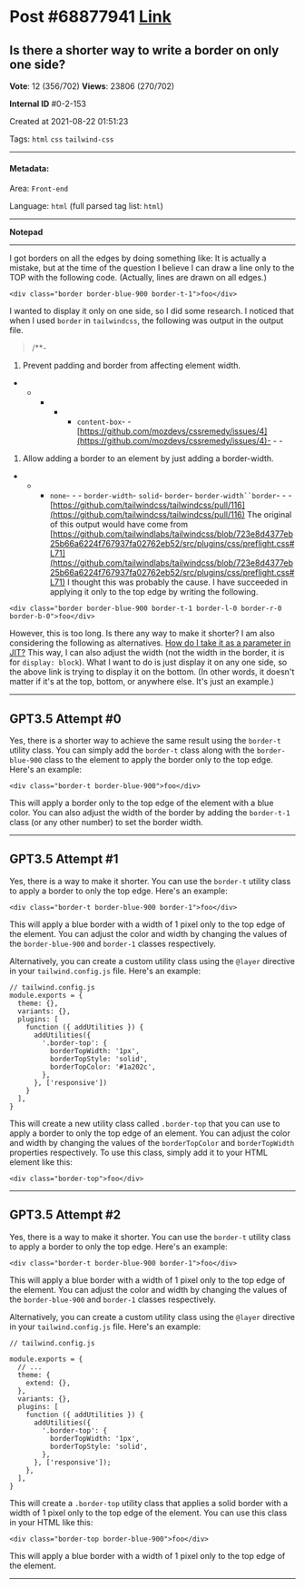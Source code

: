 
# Post \#68877941 [Link](https://stackoverflow.com/questions/68877941/)

## Is there a shorter way to write a border on only one side?

**Vote**: 12 (356/702) **Views**: 23806 (270/702) 

**Internal ID** \#0-2-153

Created at 2021-08-22 01:51:23

Tags: `html` `css` `tailwind-css`

----------

#### Metadata:

Area: `Front-end`

Language: `html` (full parsed tag list: `html`)

----------

**Notepad**


----------

I got borders on all the edges by doing something like:
It is actually a mistake, but at the time of the question I believe I can draw a line only to the TOP with the following code. (Actually, lines are drawn on all edges.)
```
<div class="border border-blue-900 border-t-1">foo</div>
```

I wanted to display it only on one side, so I did some research.
I noticed that when I used `border` in `tailwindcss`,
the following was output in the output file.
> /**- 
1. Prevent padding and border from affecting element width.

- - - - - `content-box`- - [https://github.com/mozdevs/cssremedy/issues/4](https://github.com/mozdevs/cssremedy/issues/4)- - - 
1. Allow adding a border to an element by just adding a border-width.

- - - `none`- - - `border-width`- `solid`- `border`- `border-width``border`- - - [https://github.com/tailwindcss/tailwindcss/pull/116](https://github.com/tailwindcss/tailwindcss/pull/116)
The original of this output would have come from
[https://github.com/tailwindlabs/tailwindcss/blob/723e8d4377eb25b66a6224f767937fa02762eb52/src/plugins/css/preflight.css#L71](https://github.com/tailwindlabs/tailwindcss/blob/723e8d4377eb25b66a6224f767937fa02762eb52/src/plugins/css/preflight.css#L71)
I thought this was probably the cause.
I have succeeded in applying it only to the top edge by writing the following.
```
<div class="border border-blue-900 border-t-1 border-l-0 border-r-0 border-b-0">foo</div>
```

However, this is too long. Is there any way to make it shorter?
 I am also considering the following as alternatives.
[How do I take it as a parameter in JIT?](https://stackoverflow.com/questions/68877759/how-do-i-take-it-as-a-parameter-in-jit)
This way, I can also adjust the width (not the width in the border, it is for `display: block`).
What I want to do is just display it on any one side, so the above link is trying to display it on the bottom. (In other words, it doesn't matter if it's at the top, bottom, or anywhere else. It's just an example.)


----------
        
## GPT3.5 Attempt \#0

Yes, there is a shorter way to achieve the same result using the `border-t` utility class. You can simply add the `border-t` class along with the `border-blue-900` class to the element to apply the border only to the top edge. Here's an example:

```
<div class="border-t border-blue-900">foo</div>
```

This will apply a border only to the top edge of the element with a blue color. You can also adjust the width of the border by adding the `border-t-1` class (or any other number) to set the border width.

--------

## GPT3.5 Attempt \#1

Yes, there is a way to make it shorter. You can use the `border-t` utility class to apply a border to only the top edge. Here's an example:

```
<div class="border-t border-blue-900 border-1">foo</div>
```

This will apply a blue border with a width of 1 pixel only to the top edge of the element. You can adjust the color and width by changing the values of the `border-blue-900` and `border-1` classes respectively.

Alternatively, you can create a custom utility class using the `@layer` directive in your `tailwind.config.js` file. Here's an example:

```
// tailwind.config.js
module.exports = {
  theme: {},
  variants: {},
  plugins: [
    function ({ addUtilities }) {
      addUtilities({
        '.border-top': {
          borderTopWidth: '1px',
          borderTopStyle: 'solid',
          borderTopColor: '#1a202c',
        },
      }, ['responsive'])
    }
  ],
}
```

This will create a new utility class called `.border-top` that you can use to apply a border to only the top edge of an element. You can adjust the color and width by changing the values of the `borderTopColor` and `borderTopWidth` properties respectively. To use this class, simply add it to your HTML element like this:

```
<div class="border-top">foo</div>
```

--------

## GPT3.5 Attempt \#2

Yes, there is a way to make it shorter. You can use the `border-t` utility class to apply a border to only the top edge. Here's an example:

```
<div class="border-t border-blue-900 border-1">foo</div>
```

This will apply a blue border with a width of 1 pixel only to the top edge of the element. You can adjust the color and width by changing the values of the `border-blue-900` and `border-1` classes respectively.

Alternatively, you can create a custom utility class using the `@layer` directive in your `tailwind.config.js` file. Here's an example:

```
// tailwind.config.js

module.exports = {
  // ...
  theme: {
    extend: {},
  },
  variants: {},
  plugins: [
    function ({ addUtilities }) {
      addUtilities({
        '.border-top': {
          borderTopWidth: '1px',
          borderTopStyle: 'solid',
        },
      }, ['responsive']);
    },
  ],
}
```

This will create a `.border-top` utility class that applies a solid border with a width of 1 pixel only to the top edge of the element. You can use this class in your HTML like this:

```
<div class="border-top border-blue-900">foo</div>
```

This will apply a blue border with a width of 1 pixel only to the top edge of the element.

--------
